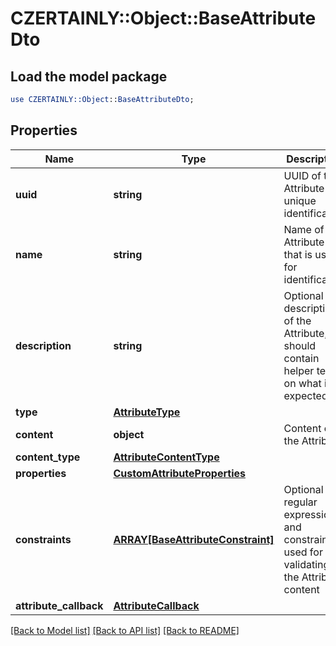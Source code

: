 # CZERTAINLY::Object::BaseAttributeDto

## Load the model package
```perl
use CZERTAINLY::Object::BaseAttributeDto;
```

## Properties
Name | Type | Description | Notes
------------ | ------------- | ------------- | -------------
**uuid** | **string** | UUID of the Attribute for unique identification | 
**name** | **string** | Name of the Attribute that is used for identification | 
**description** | **string** | Optional description of the Attribute, should contain helper text on what is expected | [optional] 
**type** | [**AttributeType**](AttributeType.md) |  | 
**content** | **object** | Content of the Attribute | [optional] 
**content_type** | [**AttributeContentType**](AttributeContentType.md) |  | 
**properties** | [**CustomAttributeProperties**](CustomAttributeProperties.md) |  | 
**constraints** | [**ARRAY[BaseAttributeConstraint]**](BaseAttributeConstraint.md) | Optional regular expressions and constraints used for validating the Attribute content | [optional] 
**attribute_callback** | [**AttributeCallback**](AttributeCallback.md) |  | [optional] 

[[Back to Model list]](../README.md#documentation-for-models) [[Back to API list]](../README.md#documentation-for-api-endpoints) [[Back to README]](../README.md)


